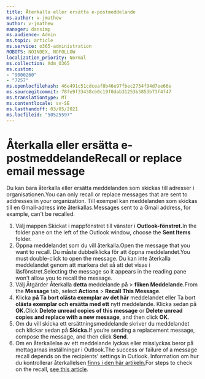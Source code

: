 ```yaml
---
title: Återkalla eller ersätta e-postmeddelande
ms.author: v-jmathew
author: v-jmathew
manager: dansimp
ms.audience: Admin
ms.topic: article
ms.service: o365-administration
ROBOTS: NOINDEX, NOFOLLOW
localization_priority: Normal
ms.collection: Adm_O365
ms.custom:
- "9000260"
- "7257"
ms.openlocfilehash: 46e491c51cdceaf8b46e97fbec2754f94d7ee66e
ms.sourcegitcommit: 78fe9f33438cb0c19f0dab31253b5853b73f4f47
ms.translationtype: MT
ms.contentlocale: sv-SE
ms.lasthandoff: 03/05/2021
ms.locfileid: "50525597"
---
```

# <a name="recall-or-replace-email-message"></a><span data-ttu-id="78b0a-102">Återkalla eller ersätta e-postmeddelande</span><span class="sxs-lookup"><span data-stu-id="78b0a-102">Recall or replace email message</span></span>

<span data-ttu-id="78b0a-103">Du kan bara återkalla eller ersätta meddelanden som skickas till adresser i organisationen.</span><span class="sxs-lookup"><span data-stu-id="78b0a-103">You can only recall or replace messages that are sent to addresses in your organization.</span></span> <span data-ttu-id="78b0a-104">Till exempel kan meddelanden som skickas till en Gmail-adress inte återkallas.</span><span class="sxs-lookup"><span data-stu-id="78b0a-104">Messages sent to a Gmail address, for example, can't be recalled.</span></span>

1. <span data-ttu-id="78b0a-105">Välj mappen Skickat i mappfönstret till vänster i **Outlook-fönstret.**</span><span class="sxs-lookup"><span data-stu-id="78b0a-105">In the folder pane on the left of the Outlook window, choose the **Sent Items** folder.</span></span>
2. <span data-ttu-id="78b0a-106">Öppna meddelandet som du vill återkalla.</span><span class="sxs-lookup"><span data-stu-id="78b0a-106">Open the message that you want to recall.</span></span> <span data-ttu-id="78b0a-107">Du måste dubbelklicka för att öppna meddelandet.</span><span class="sxs-lookup"><span data-stu-id="78b0a-107">You must double-click to open the message.</span></span> <span data-ttu-id="78b0a-108">Du kan inte återkalla meddelandet genom att markera det så att det visas i läsfönstret.</span><span class="sxs-lookup"><span data-stu-id="78b0a-108">Selecting the message so it appears in the reading pane won't allow you to recall the message.</span></span>
3. <span data-ttu-id="78b0a-109">Välj Åtgärder Återkalla  **detta** meddelande på  >  **fliken Meddelande.**</span><span class="sxs-lookup"><span data-stu-id="78b0a-109">From the **Message** tab, select **Actions** > **Recall This Message**.</span></span>
4. <span data-ttu-id="78b0a-110">Klicka **på Ta bort olästa exemplar av det här** meddelandet eller Ta bort **olästa exemplar och ersätta med ett** nytt meddelande. Klicka sedan på **OK.**</span><span class="sxs-lookup"><span data-stu-id="78b0a-110">Click **Delete unread copies of this message** or **Delete unread copies and replace with a new message**, and then click **OK**.</span></span>
5. <span data-ttu-id="78b0a-111">Om du vill skicka ett ersättningsmeddelande skriver du meddelandet och klickar sedan på **Skicka.**</span><span class="sxs-lookup"><span data-stu-id="78b0a-111">If you’re sending a replacement message, compose the message, and then click **Send**.</span></span>
6. <span data-ttu-id="78b0a-112">Om en återkallelse av ett meddelande lyckas eller misslyckas beror på mottagarnas inställningar i Outlook.</span><span class="sxs-lookup"><span data-stu-id="78b0a-112">The success or failure of a message recall depends on the recipients' settings in Outlook.</span></span> <span data-ttu-id="78b0a-113">Information om hur du kontrollerar återkallelsen [finns i den här artikeln.](https://support.office.com/article/recall-or-replace-an-email-message-that-you-sent-35027f88-d655-4554-b4f8-6c0729a723a0#tocheck)</span><span class="sxs-lookup"><span data-stu-id="78b0a-113">For steps to check on the recall, [see this article](https://support.office.com/article/recall-or-replace-an-email-message-that-you-sent-35027f88-d655-4554-b4f8-6c0729a723a0#tocheck).</span></span>
